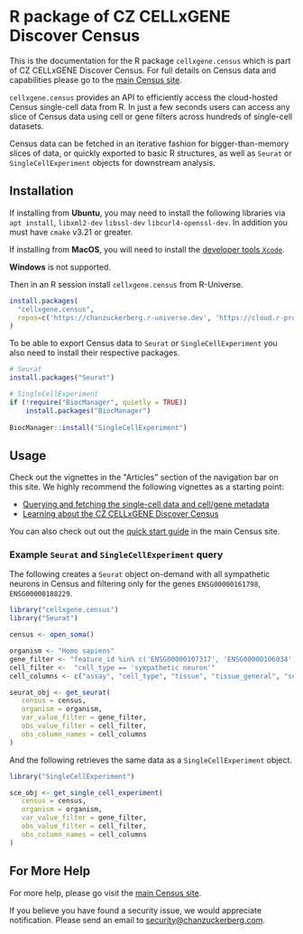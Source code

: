 
# R package of CZ CELLxGENE Discover Census

<!-- badges: start -->
<!-- badges: end -->

This is the documentation for the R package `cellxgene.census` which is part of CZ CELLxGENE Discover Census. For full details on Census data and capabilities please go to the [main Census site](https://chanzuckerberg.github.io/cellxgene-census/).  

`cellxgene.census` provides an API to efficiently access the cloud-hosted Census single-cell data from R. In just a few seconds users can access any slice of Census data using cell or gene filters across hundreds of single-cell datasets. 

Census data can be fetched in an iterative fashion for bigger-than-memory slices of data, or quickly exported to basic R structures, as well as `Seurat` or `SingleCellExperiment` objects for downstream analysis.

## Installation

If installing from **Ubuntu**, you may need to install the following libraries via `apt install`,  `libxml2-dev` `libssl-dev` `libcurl4-openssl-dev`. In addition you must have `cmake` v3.21 or greater.

If installing from **MacOS**, you will need to install the [developer tools `Xcode`](https://apps.apple.com/us/app/xcode/id497799835?mt=12).

**Windows** is not supported.

Then in an R session install `cellxgene.census` from R-Universe.

```r
install.packages(
  "cellxgene.census",
  repos=c('https://chanzuckerberg.r-universe.dev', 'https://cloud.r-project.org') 
)
```

To be able to export Census data to `Seurat` or `SingleCellExperiment` you also need to install their respective packages.

```r
# Seurat
install.packages("Seurat")

# SingleCellExperiment
if (!require("BiocManager", quietly = TRUE))
    install.packages("BiocManager")
    
BiocManager::install("SingleCellExperiment")
```


## Usage

Check out the vignettes in the "Articles" section of the navigation bar on this site. We highly recommend the following vignettes as a starting point:

* [Querying and fetching the single-cell data and cell/gene metadata](./articles/census_query_extract.html)
* [Learning about the CZ CELLxGENE Discover Census](./articles/comp_bio_census_info.html)

You can also check out out the [quick start guide](https://chanzuckerberg.github.io/cellxgene-census/cellxgene_census_docsite_quick_start.html) in the main Census site.


### Example `Seurat` and `SingleCellExperiment` query

The following creates a `Seurat` object on-demand with all sympathetic neurons in Census and filtering only for the genes `ENSG00000161798`, `ENSG00000188229`.

```r
library("cellxgene.census")
library("Seurat")

census <- open_soma()

organism <- "Homo sapiens"
gene_filter <- "feature_id %in% c('ENSG00000107317', 'ENSG00000106034')"
cell_filter <-  "cell_type == 'sympathetic neuron'"
cell_columns <- c("assay", "cell_type", "tissue", "tissue_general", "suspension_type", "disease")

seurat_obj <- get_seurat(
   census = census,
   organism = organism,
   var_value_filter = gene_filter,
   obs_value_filter = cell_filter,
   obs_column_names = cell_columns
)
```

And the following retrieves the same data as a `SingleCellExperiment` object.

```r
library("SingleCellExperiment")

sce_obj <- get_single_cell_experiment(
   census = census,
   organism = organism,
   var_value_filter = gene_filter,
   obs_value_filter = cell_filter,
   obs_column_names = cell_columns
)
```

## For More Help

For more help, please go visit the [main Census site](https://chanzuckerberg.github.io/cellxgene-census/). 

If you believe you have found a security issue, we would appreciate notification. Please send an email to <security@chanzuckerberg.com>.
